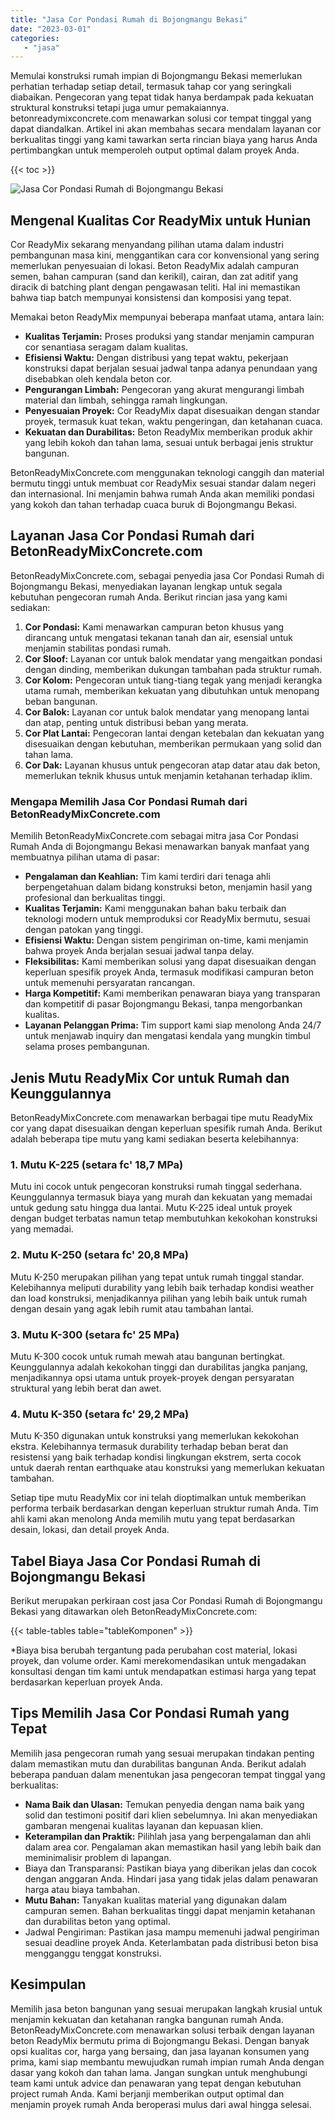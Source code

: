 ```yaml
---
title: "Jasa Cor Pondasi Rumah di Bojongmangu Bekasi"
date: "2023-03-01"
categories: 
   - "jasa"
---
```


Memulai konstruksi rumah impian di Bojongmangu Bekasi memerlukan perhatian terhadap setiap detail, termasuk tahap cor yang seringkali diabaikan. Pengecoran yang tepat tidak hanya berdampak pada kekuatan struktural konstruksi tetapi juga umur pemakaiannya. betonreadymixconcrete.com menawarkan solusi cor tempat tinggal yang dapat diandalkan. Artikel ini akan membahas secara mendalam layanan cor berkualitas tinggi yang kami tawarkan serta rincian biaya yang harus Anda pertimbangkan untuk memperoleh output optimal dalam proyek Anda.

{{< toc >}}

![Jasa Cor Pondasi Rumah di Bojongmangu Bekasi](https://betoncor8.github.io/cor/harga-beton-readymix-concrete%20(12).png)

## Mengenal Kualitas Cor ReadyMix untuk Hunian

Cor ReadyMix sekarang menyandang pilihan utama dalam industri pembangunan masa kini, menggantikan cara cor konvensional yang sering memerlukan penyesuaian di lokasi. Beton ReadyMix adalah campuran semen, bahan campuran (sand dan kerikil), cairan, dan zat aditif yang diracik di batching plant dengan pengawasan teliti. Hal ini memastikan bahwa tiap batch mempunyai konsistensi dan komposisi yang tepat.

Memakai beton ReadyMix mempunyai beberapa manfaat utama, antara lain:

- **Kualitas Terjamin:** Proses produksi yang standar menjamin campuran cor senantiasa seragam dalam kualitas.
- **Efisiensi Waktu:** Dengan distribusi yang tepat waktu, pekerjaan konstruksi dapat berjalan sesuai jadwal tanpa adanya penundaan yang disebabkan oleh kendala beton cor.
- **Pengurangan Limbah:** Pengecoran yang akurat mengurangi limbah material dan limbah, sehingga ramah lingkungan.
- **Penyesuaian Proyek:** Cor ReadyMix dapat disesuaikan dengan standar proyek, termasuk kuat tekan, waktu pengeringan, dan ketahanan cuaca.
- **Kekuatan dan Durabilitas:** Beton ReadyMix memberikan produk akhir yang lebih kokoh dan tahan lama, sesuai untuk berbagai jenis struktur bangunan.

BetonReadyMixConcrete.com menggunakan teknologi canggih dan material bermutu tinggi untuk membuat cor ReadyMix sesuai standar dalam negeri dan internasional. Ini menjamin bahwa rumah Anda akan memiliki pondasi yang kokoh dan tahan terhadap cuaca buruk di Bojongmangu Bekasi.

## Layanan Jasa Cor Pondasi Rumah dari BetonReadyMixConcrete.com

BetonReadyMixConcrete.com, sebagai penyedia jasa Cor Pondasi Rumah di Bojongmangu Bekasi, menyediakan layanan lengkap untuk segala kebutuhan pengecoran rumah Anda. Berikut rincian jasa yang kami sediakan:

1. **Cor Pondasi:** Kami menawarkan campuran beton khusus yang dirancang untuk mengatasi tekanan tanah dan air, esensial untuk menjamin stabilitas pondasi rumah.
2. **Cor Sloof:** Layanan cor untuk balok mendatar yang mengaitkan pondasi dengan dinding, memberikan dukungan tambahan pada struktur rumah.
3. **Cor Kolom:** Pengecoran untuk tiang-tiang tegak yang menjadi kerangka utama rumah, memberikan kekuatan yang dibutuhkan untuk menopang beban bangunan.
4. **Cor Balok:** Layanan cor untuk balok mendatar yang menopang lantai dan atap, penting untuk distribusi beban yang merata.
5. **Cor Plat Lantai:** Pengecoran lantai dengan ketebalan dan kekuatan yang disesuaikan dengan kebutuhan, memberikan permukaan yang solid dan tahan lama.
6. **Cor Dak:** Layanan khusus untuk pengecoran atap datar atau dak beton, memerlukan teknik khusus untuk menjamin ketahanan terhadap iklim.

### Mengapa Memilih Jasa Cor Pondasi Rumah dari BetonReadyMixConcrete.com

Memilih BetonReadyMixConcrete.com sebagai mitra jasa Cor Pondasi Rumah Anda di Bojongmangu Bekasi menawarkan banyak manfaat yang membuatnya pilihan utama di pasar:

- **Pengalaman dan Keahlian:** Tim kami terdiri dari tenaga ahli berpengetahuan dalam bidang konstruksi beton, menjamin hasil yang profesional dan berkualitas tinggi.
- **Kualitas Terjamin:** Kami menggunakan bahan baku terbaik dan teknologi modern untuk memproduksi cor ReadyMix bermutu, sesuai dengan patokan yang tinggi.
- **Efisiensi Waktu:** Dengan sistem pengiriman on-time, kami menjamin bahwa proyek Anda berjalan sesuai jadwal tanpa delay.
- **Fleksibilitas:** Kami memberikan solusi yang dapat disesuaikan dengan keperluan spesifik proyek Anda, termasuk modifikasi campuran beton untuk memenuhi persyaratan rancangan.
- **Harga Kompetitif:** Kami memberikan penawaran biaya yang transparan dan kompetitif di pasar Bojongmangu Bekasi, tanpa mengorbankan kualitas.
- **Layanan Pelanggan Prima:** Tim support kami siap menolong Anda 24/7 untuk menjawab inquiry dan mengatasi kendala yang mungkin timbul selama proses pembangunan.

## Jenis Mutu ReadyMix Cor untuk Rumah dan Keunggulannya

BetonReadyMixConcrete.com menawarkan berbagai tipe mutu ReadyMix cor yang dapat disesuaikan dengan keperluan spesifik rumah Anda. Berikut adalah beberapa tipe mutu yang kami sediakan beserta kelebihannya:

### 1\. Mutu K-225 (setara fc' 18,7 MPa)

Mutu ini cocok untuk pengecoran konstruksi rumah tinggal sederhana. Keunggulannya termasuk biaya yang murah dan kekuatan yang memadai untuk gedung satu hingga dua lantai. Mutu K-225 ideal untuk proyek dengan budget terbatas namun tetap membutuhkan kekokohan konstruksi yang memadai.

### 2\. Mutu K-250 (setara fc' 20,8 MPa)

Mutu K-250 merupakan pilihan yang tepat untuk rumah tinggal standar. Kelebihannya meliputi durability yang lebih baik terhadap kondisi weather dan load konstruksi, menjadikannya pilihan yang lebih baik untuk rumah dengan desain yang agak lebih rumit atau tambahan lantai.

### 3\. Mutu K-300 (setara fc' 25 MPa)

Mutu K-300 cocok untuk rumah mewah atau bangunan bertingkat. Keunggulannya adalah kekokohan tinggi dan durabilitas jangka panjang, menjadikannya opsi utama untuk proyek-proyek dengan persyaratan struktural yang lebih berat dan awet.

### 4\. Mutu K-350 (setara fc' 29,2 MPa)

Mutu K-350 digunakan untuk konstruksi yang memerlukan kekokohan ekstra. Kelebihannya termasuk durability terhadap beban berat dan resistensi yang baik terhadap kondisi lingkungan ekstrem, serta cocok untuk daerah rentan earthquake atau konstruksi yang memerlukan kekuatan tambahan.

Setiap tipe mutu ReadyMix cor ini telah dioptimalkan untuk memberikan performa terbaik berdasarkan dengan keperluan struktur rumah Anda. Tim ahli kami akan menolong Anda memilih mutu yang tepat berdasarkan desain, lokasi, dan detail proyek Anda.

## Tabel Biaya Jasa Cor Pondasi Rumah di Bojongmangu Bekasi

Berikut merupakan perkiraan cost jasa Cor Pondasi Rumah di Bojongmangu Bekasi yang ditawarkan oleh BetonReadyMixConcrete.com:

{{< table-tables table="tableKomponen" >}}

\*Biaya bisa berubah tergantung pada perubahan cost material, lokasi proyek, dan volume order. Kami merekomendasikan untuk mengadakan konsultasi dengan tim kami untuk mendapatkan estimasi harga yang tepat berdasarkan keperluan proyek Anda.

## Tips Memilih Jasa Cor Pondasi Rumah yang Tepat

Memilih jasa pengecoran rumah yang sesuai merupakan tindakan penting dalam memastikan mutu dan durabilitas bangunan Anda. Berikut adalah beberapa panduan dalam menentukan jasa pengecoran tempat tinggal yang berkualitas:

- **Nama Baik dan Ulasan:** Temukan penyedia dengan nama baik yang solid dan testimoni positif dari klien sebelumnya. Ini akan menyediakan gambaran mengenai kualitas layanan dan kepuasan klien.
- **Keterampilan dan Praktik:** Pilihlah jasa yang berpengalaman dan ahli dalam area cor. Pengalaman akan memastikan hasil yang lebih baik dan meminimalisir problem di lapangan.
- Biaya dan Transparansi: Pastikan biaya yang diberikan jelas dan cocok dengan anggaran Anda. Hindari jasa yang tidak jelas dalam penawaran harga atau biaya tambahan.
- **Mutu Bahan:** Tanyakan kualitas material yang digunakan dalam campuran semen. Bahan berkualitas tinggi dapat menjamin ketahanan dan durabilitas beton yang optimal.
- Jadwal Pengiriman: Pastikan jasa mampu memenuhi jadwal pengiriman sesuai deadline proyek Anda. Keterlambatan pada distribusi beton bisa mengganggu tenggat konstruksi.

## Kesimpulan

Memilih jasa beton bangunan yang sesuai merupakan langkah krusial untuk menjamin kekuatan dan ketahanan rangka bangunan rumah Anda. BetonReadyMixConcrete.com menawarkan solusi terbaik dengan layanan beton ReadyMix bermutu prima di Bojongmangu Bekasi. Dengan banyak opsi kualitas cor, harga yang bersaing, dan jasa layanan konsumen yang prima, kami siap membantu mewujudkan rumah impian rumah Anda dengan dasar yang kokoh dan tahan lama. Jangan sungkan untuk menghubungi team kami untuk advice dan penawaran yang tepat dengan kebutuhan project rumah Anda. Kami berjanji memberikan output optimal dan menjamin proyek rumah Anda beroperasi mulus dari awal hingga selesai.
